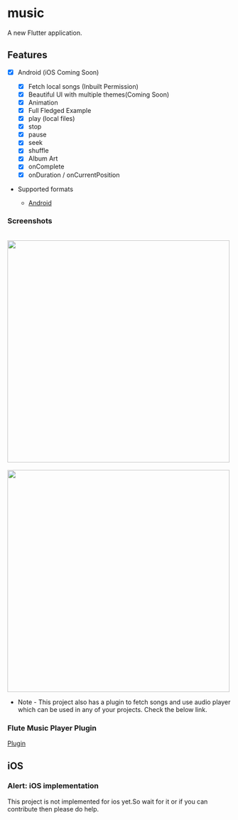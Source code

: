 # music

A new Flutter application.

## Features

* [x] Android (iOS Coming Soon)

  * [x] Fetch local songs (Inbuilt Permission)
  * [x] Beautiful UI with multiple themes(Coming Soon)
  * [x] Animation
  * [x] Full Fledged Example
  * [x] play (local files)
  * [x] stop
  * [x] pause
  * [x] seek
  * [x] shuffle
  * [x] Album Art
  * [x] onComplete
  * [x] onDuration / onCurrentPosition

* Supported formats

  * [Android](https://developer.android.com/guide/topics/media/media-formats.html)



### Screenshots


&nbsp;&nbsp;&nbsp;&nbsp;&nbsp;<img src="https://user-images.githubusercontent.com/51407211/90623624-5d513000-e234-11ea-8c53-c86e55053d33.png" height="500px"> &nbsp;&nbsp;&nbsp;&nbsp;&nbsp; <img src="https://user-images.githubusercontent.com/51407211/90623965-de102c00-e234-11ea-9ce7-c58d404c6e71.png" height="500px">


* Note - This project also has a plugin to fetch songs and use audio player which can be used in any of your projects. Check the below link.

### Flute Music Player Plugin

[Plugin](https://github.com/iampawan/Flute-Music-Player)

## iOS

### Alert: iOS implementation

This project is not implemented for ios yet.So wait for it or if you can contribute then please do help.





